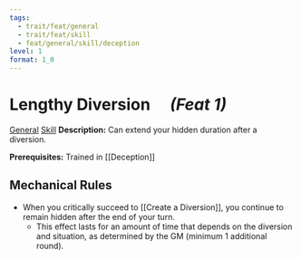 ```yaml
---
tags:
  - trait/feat/general
  - trait/feat/skill
  - feat/general/skill/deception
level: 1
format: 1_0
---
```

# Lengthy Diversion &emsp;*(Feat 1)*

[General](General.md "Feat Trait") [Skill](Skill.md "Feat Trait") 
**Description:** Can extend your hidden duration after a diversion.

**Prerequisites:** Trained in [[Deception]]

## Mechanical Rules

- When you critically succeed to [[Create a Diversion]], you continue to remain hidden after the end of your turn.
	- This effect lasts for an amount of time that depends on the diversion and situation, as determined by the GM (minimum 1 additional round).
